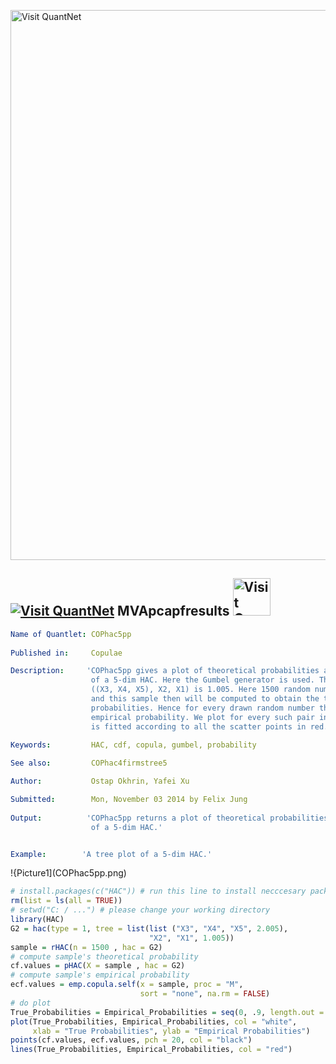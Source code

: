 
[<img src="https://github.com/QuantLet/Styleguide-and-FAQ/blob/master/pictures/banner.png" width="880" alt="Visit QuantNet">](http://quantlet.de/index.php?p=info)

## [<img src="https://github.com/QuantLet/Styleguide-and-Validation-procedure/blob/master/pictures/qloqo.png" alt="Visit QuantNet">](http://quantlet.de/) **MVApcapfresults** [<img src="https://github.com/QuantLet/Styleguide-and-Validation-procedure/blob/master/pictures/QN2.png" width="60" alt="Visit QuantNet 2.0">](http://quantlet.de/d3/ia)

```yaml
Name of Quantlet: COPhac5pp
 
Published in:     Copulae

Description:     'COPhac5pp gives a plot of theoretical probabilities against empirical probabilities under the context
                  of a 5-dim HAC. Here the Gumbel generator is used. The parameter for X3, X4, X4 equals 2.005 and for
                  ((X3, X4, X5), X2, X1) is 1.005. Here 1500 random numbers have been drawn from the aforementioned HAC
                  and this sample then will be computed to obtain the theoretical probabilities and the empirical 
                  probabilities. Hence for every drawn random number there exist a theoretical probability and an
                  empirical probability. We plot for every such pair in black points in the figure and at last a line 
                  is fitted according to all the scatter points in red.'
  
Keywords:         HAC, cdf, copula, gumbel, probability

See also:         COPhac4firmstree5

Author:           Ostap Okhrin, Yafei Xu

Submitted:        Mon, November 03 2014 by Felix Jung
     
Output:          'COPhac5pp returns a plot of theoretical probabilities against empirical probabilities under the context
                  of a 5-dim HAC.'


Example:        'A tree plot of a 5-dim HAC.'


```

!{Picture1](COPhac5pp.png)

```r
# install.packages(c("HAC")) # run this line to install necccesary package
rm(list = ls(all = TRUE))
# setwd("C: / ...") # please change your working directory
library(HAC)
G2 = hac(type = 1, tree = list(list ("X3", "X4", "X5", 2.005),
                               "X2", "X1", 1.005))
sample = rHAC(n = 1500 , hac = G2)
# compute sample's theoretical probability
cf.values = pHAC(X = sample , hac = G2)
# compute sample's empirical probability
ecf.values = emp.copula.self(x = sample, proc = "M", 
                             sort = "none", na.rm = FALSE)
# do plot
True_Probabilities = Empirical_Probabilities = seq(0, .9, length.out = 100)
plot(True_Probabilities, Empirical_Probabilities, col = "white",
     xlab = "True Probabilities", ylab = "Empirical Probabilities")
points(cf.values, ecf.values, pch = 20, col = "black")
lines(True_Probabilities, Empirical_Probabilities, col = "red")
```
